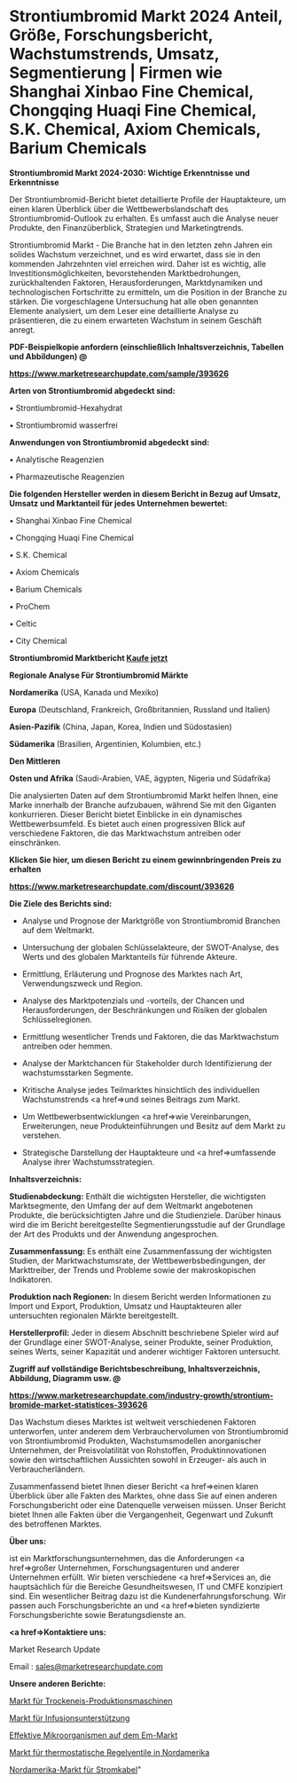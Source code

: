 # Strontiumbromid Markt 2024 Anteil, Größe, Forschungsbericht, Wachstumstrends, Umsatz, Segmentierung | Firmen wie Shanghai Xinbao Fine Chemical, Chongqing Huaqi Fine Chemical, S.K. Chemical, Axiom Chemicals, Barium Chemicals

<strong>Strontiumbromid Markt 2024-2030: Wichtige Erkenntnisse und Erkenntnisse</strong>

Der Strontiumbromid-Bericht bietet detaillierte Profile der Hauptakteure, um einen klaren Überblick über die Wettbewerbslandschaft des Strontiumbromid-Outlook zu erhalten. Es umfasst auch die Analyse neuer Produkte, den Finanzüberblick, Strategien und Marketingtrends.

Strontiumbromid Markt - Die Branche hat in den letzten zehn Jahren ein solides Wachstum verzeichnet, und es wird erwartet, dass sie in den kommenden Jahrzehnten viel erreichen wird. Daher ist es wichtig, alle Investitionsmöglichkeiten, bevorstehenden Marktbedrohungen, zurückhaltenden Faktoren, Herausforderungen, Marktdynamiken und technologischen Fortschritte zu ermitteln, um die Position in der Branche zu stärken. Die vorgeschlagene Untersuchung hat alle oben genannten Elemente analysiert, um dem Leser eine detaillierte Analyse zu präsentieren, die zu einem erwarteten Wachstum in seinem Geschäft anregt.



<strong><b>PDF-Beispielkopie anfordern (einschließlich Inhaltsverzeichnis, Tabellen und Abbildungen) @ </b></strong>

<strong><a href=https://www.marketresearchupdate.com/sample/393626>

<strong>https://www.marketresearchupdate.com/sample/393626</u></a></strong></strong>



<strong>Arten von Strontiumbromid abgedeckt sind:</strong>

• Strontiumbromid-Hexahydrat

• Strontiumbromid wasserfrei



<strong>Anwendungen von Strontiumbromid abgedeckt sind:</strong>

• Analytische Reagenzien

• Pharmazeutische Reagenzien



<strong>Die folgenden Hersteller werden in diesem Bericht in Bezug auf Umsatz, Umsatz und Marktanteil für jedes Unternehmen bewertet:</strong>

• Shanghai Xinbao Fine Chemical

• Chongqing Huaqi Fine Chemical

• S.K. Chemical

• Axiom Chemicals

• Barium Chemicals

• ProChem

• Celtic

• City Chemical



<strong>Strontiumbromid Marktbericht <a href=https://www.marketresearchupdate.com/buynow/393626>Kaufe jetzt</a></strong>



<strong>Regionale Analyse Für Strontiumbromid Märkte</strong>



<strong>Nordamerika</strong> (USA, Kanada und Mexiko)



<strong>Europa</strong> (Deutschland, Frankreich, Großbritannien, Russland und Italien)



<strong>Asien-Pazifik</strong> (China, Japan, Korea, Indien und Südostasien)



<strong>Südamerika</strong> (Brasilien, Argentinien, Kolumbien, etc.)



<strong>Den Mittleren</strong> 

<strong>Osten und Afrika</strong> (Saudi-Arabien, VAE, ägypten, Nigeria und Südafrika)

Die analysierten Daten auf dem Strontiumbromid Markt helfen Ihnen, eine Marke innerhalb der Branche aufzubauen, während Sie mit den Giganten konkurrieren. Dieser Bericht bietet Einblicke in ein dynamisches Wettbewerbsumfeld. Es bietet auch einen progressiven Blick auf verschiedene Faktoren, die das Marktwachstum antreiben oder einschränken.



<strong>Klicken Sie hier, um diesen Bericht zu einem gewinnbringenden Preis zu erhalten
</strong>

<strong><a href=https://www.marketresearchupdate.com/discount/393626>https://www.marketresearchupdate.com/discount/393626</b></u></strong></a>



<strong>Die Ziele des Berichts sind:</strong>

- Analyse und Prognose der Marktgröße von Strontiumbromid Branchen auf dem Weltmarkt.

- Untersuchung der globalen Schlüsselakteure, der SWOT-Analyse, des Werts und des globalen Marktanteils für führende Akteure.

- Ermittlung, Erläuterung und Prognose des Marktes nach Art, Verwendungszweck und Region.

- Analyse des Marktpotenzials und -vorteils, der Chancen und Herausforderungen, der Beschränkungen und Risiken der globalen Schlüsselregionen.

- Ermittlung wesentlicher Trends und Faktoren, die das Marktwachstum antreiben oder hemmen.

- Analyse der Marktchancen für Stakeholder durch Identifizierung der wachstumsstarken Segmente.

- Kritische Analyse jedes Teilmarktes hinsichtlich des individuellen Wachstumstrends <a href=>und</a> seines Beitrags zum Markt.

- Um Wettbewerbsentwicklungen <a href=>wie</a> Vereinbarungen, Erweiterungen, neue Produkteinführungen und Besitz auf dem Markt zu verstehen.

- Strategische Darstellung der Hauptakteure und <a href=>umfas</a>sende Analyse ihrer Wachstumsstrategien.



<strong>Inhaltsverzeichnis:</strong>



<strong>Studienabdeckung:</strong> Enthält die wichtigsten Hersteller, die wichtigsten Marktsegmente, den Umfang der auf dem Weltmarkt angebotenen Produkte, die berücksichtigten Jahre und die Studienziele. Darüber hinaus wird die im Bericht bereitgestellte Segmentierungsstudie auf der Grundlage der Art des Produkts und der Anwendung angesprochen.



<strong>Zusammenfassung:</strong> Es enthält eine Zusammenfassung der wichtigsten Studien, der Marktwachstumsrate, der Wettbewerbsbedingungen, der Markttreiber, der Trends und Probleme sowie der makroskopischen Indikatoren.



<strong>Produktion nach Regionen:</strong> In diesem Bericht werden Informationen zu Import und Export, Produktion, Umsatz und Hauptakteuren aller untersuchten regionalen Märkte bereitgestellt.



<strong>Herstellerprofil:</strong> Jeder in diesem Abschnitt beschriebene Spieler wird auf der Grundlage einer SWOT-Analyse, seiner Produkte, seiner Produktion, seines Werts, seiner Kapazität und anderer wichtiger Faktoren untersucht.



<strong><b>Zugriff auf vollständige Berichtsbeschreibung, Inhaltsverzeichnis, Abbildung, Diagramm usw. @ </b></strong>

<strong><a href=https://www.marketresearchupdate.com/industry-growth/strontium-bromide-market-statistices-393626>https://www.marketresearchupdate.com/industry-growth/strontium-bromide-market-statistices-393626</a></strong>

Das Wachstum dieses Marktes ist weltweit verschiedenen Faktoren unterworfen, unter anderem dem Verbrauchervolumen von Strontiumbromid von Strontiumbromid Produkten, Wachstumsmodellen anorganischer Unternehmen, der Preisvolatilität von Rohstoffen, Produktinnovationen sowie den wirtschaftlichen Aussichten sowohl in Erzeuger- als auch in Verbraucherländern.

Zusammenfassend bietet Ihnen dieser Bericht <a href=>einen</a> klaren Überblick über alle Fakten des Marktes, ohne dass Sie auf einen anderen Forschungsbericht oder eine Datenquelle verweisen müssen. Unser Bericht bietet Ihnen alle Fakten über die Vergangenheit, Gegenwart und Zukunft des betroffenen Marktes.



<strong>Über uns:</strong>

 ist ein Marktforschungsunternehmen, das die Anforderungen <a href=>großer</a> Unternehmen, Forschungsagenturen und anderer Unternehmen erfüllt. Wir bieten verschiedene <a href=>Services</a> an, die hauptsächlich für die Bereiche Gesundheitswesen, IT und CMFE konzipiert sind. Ein wesentlicher Beitrag dazu ist die Kundenerfahrungsforschung. Wir passen auch Forschungsberichte an und <a href=>bieten</a> syndizierte Forschungsberichte sowie Beratungsdienste an.



<strong><a href=>Kontaktiere uns:</a></strong>

Market Research Update

Email : sales@marketresearchupdate.com



<strong>Unsere anderen Berichte:</strong>

<a href=https://www.linkedin.com/pulse/dry-ice-production-machine-market-expected-witness>Markt für Trockeneis-Produktionsmaschinen</a>

<a href=https://www.linkedin.com/pulse/infusion-support-market-outlooks-2023-size-shares-growth>Markt für Infusionsunterstützung</a>

<a href=https://www.linkedin.com/pulse/effective-microorganisms-em-market>Effektive Mikroorganismen auf dem Em-Markt</a>

<a href=https://www.linkedin.com/pulse/north-america-thermostatic-control-valve-market>Markt für thermostatische Regelventile in Nordamerika</a>

<a href=https://www.linkedin.com/pulse/north-america-power-cables-market-size-analysis>Nordamerika-Markt für Stromkabel</a>"
